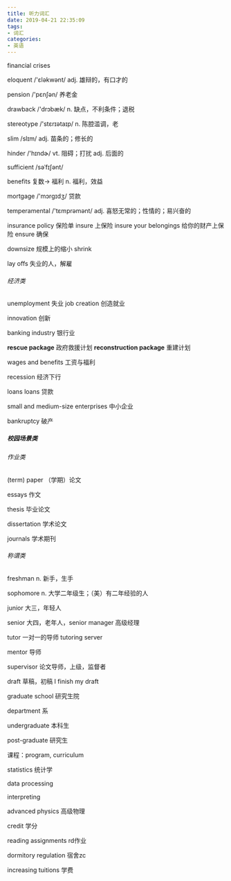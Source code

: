 ```yaml
---
title: 听力词汇
date: 2019-04-21 22:35:09
tags:
- 词汇
categories:
- 英语
---
```


financial crises

eloquent     /'ɛləkwənt/    adj. 雄辩的，有口才的

pension   /'pɛnʃən/   养老金

drawback   /'drɔbæk/   n. 缺点，不利条件；退税

stereotype    /'stɛrɪətaɪp/    n. 陈腔滥调，老

slim   /slɪm/   adj. 苗条的；修长的

hinder    /'hɪndɚ/     vt. 阻碍；打扰  adj. 后面的

sufficient      /səˈfɪʃənt/

benefits  复数-> 福利   n. 福利，效益

mortgage    /'mɔrɡɪdʒ/   贷款

temperamental    /'tɛmprəmənt/   adj. 喜怒无常的；性情的；易兴奋的

insurance policy  保险单
insure 上保险    insure your belongings   给你的财产上保险
ensure  确保

downsize   规模上的缩小
shrink

lay offs   失业的人，解雇

<!--more-->



###### 经济类

unemployment  失业
job creation  创造就业

innovation    创新

banking industry    银行业

**rescue package**     政府救援计划
**reconstruction package**    重建计划

wages and benefits      工资与福利

recession   经济下行

loans      loans 贷款

small and medium-size enterprises     中小企业

bankruptcy    破产



##### 校园场景类

###### 作业类

(term) paper  （学期）论文

essays   作文

thesis    毕业论文

dissertation  学术论文

journals 学术期刊

###### 称谓类

freshman     n. 新手，生手

sophomore    n. 大学二年级生；（美）有二年经验的人

junior     大三，年轻人

senior    大四，老年人，senior manager   高级经理

tutor        一对一的导师     tutoring server

mentor      导师

supervisor     论文导师，上级，监督者

draft   草稿，初稿     I finish my draft     



graduate school  研究生院

department 系

undergraduate  本科生 

post-graduate    研究生

课程：program, curriculum

statistics    统计学

data processing

interpreting

advanced physics  高级物理

credit  学分

reading assignments  rd作业

dormitory regulation   宿舍zc

increasing tuitions  学费